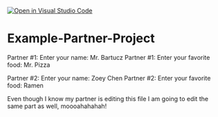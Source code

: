 [![Open in Visual Studio Code](https://classroom.github.com/assets/open-in-vscode-f059dc9a6f8d3a56e377f745f24479a46679e63a5d9fe6f495e02850cd0d8118.svg)](https://classroom.github.com/online_ide?assignment_repo_id=6488655&assignment_repo_type=AssignmentRepo)

# Example-Partner-Project

Partner #1: Enter your name: Mr. Bartucz
Partner #1: Enter your favorite food: Mr. Pizza

Partner #2: Enter your name: Zoey Chen
Partner #2: Enter your favorite food: Ramen

Even though I know my partner is editing this file
I am going to edit the same part as well, moooahahahah!
